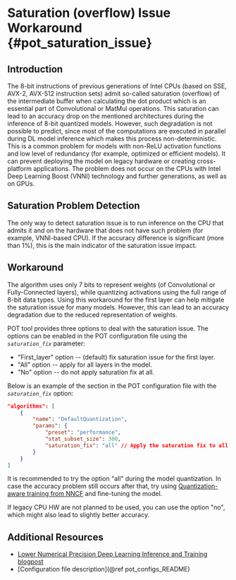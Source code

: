 # Saturation (overflow) Issue Workaround {#pot_saturation_issue}

## Introduction
The 8-bit instructions of previous generations of Intel CPUs (based on SSE, AVX-2, AVX-512 instruction sets) admit so-called saturation (overflow) of the intermediate buffer when calculating the dot product which is an essential part of Convolutional or MatMul operations. This saturation can lead to an accuracy drop on the mentioned architectures during the inference of 8-bit quantized models. However, such degradation is not possible to predict, since most of the computations are executed in parallel during DL model inference which makes this process non-deterministic. This is a common problem for models with non-ReLU activation functions and low level of redundancy (for example, optimized or efficient models). It can prevent deploying the model on legacy hardware or creating cross-platform applications. The problem does not occur on the CPUs with Intel Deep Learning Boost (VNNI) technology and further generations, as well as on GPUs.

## Saturation Problem Detection
The only way to detect saturation issue is to run inference on the CPU that admits it and on the hardware that does not have such problem (for example, VNNI-based CPU). If the accuracy difference is significant (more than 1%), this is the main indicator of the saturation issue impact.

## Workaround
The algorithm uses only 7 bits to represent weights (of Convolutional or Fully-Connected layers), while quantizing activations using the full range of 8-bit data types. Using this workaround for the first layer can help mitigate the saturation issue for many models. However, this can lead to an accuracy degradation due to the reduced representation of weights.

POT tool provides three options to deal with the saturation issue. The options can be enabled in the POT configuration file using the *`saturation_fix`* parameter:

* "First_layer" option -- (default) fix saturation issue for the first layer. 
* "All" option -- apply for all layers in the model.
* "No" option -- do not apply saturation fix at all.

Below is an example of the section in the POT configuration file with the *`saturation_fix`* option:
```json
"algorithms": [
    {
        "name": "DefaultQuantization",
        "params": {
            "preset": "performance",
            "stat_subset_size": 300,
            "saturation_fix": "all" // Apply the saturation fix to all the layers
        }
    }
]
```

It is recommended to try the option "all" during the model quantization. In case the accuracy problem still occurs after that, try using [Quantization-aware training from NNCF](https://github.com/openvinotoolkit/nncf) and fine-tuning the model.

If legacy CPU HW are not planned to be used, you can use the option "no", which might also lead to slightly better accuracy.

## Additional Resources

* [Lower Numerical Precision Deep Learning Inference and Training blogpost](https://www.intel.com/content/www/us/en/developer/articles/technical/lower-numerical-precision-deep-learning-inference-and-training.html)
* [Configuration file description](@ref pot_configs_README)
